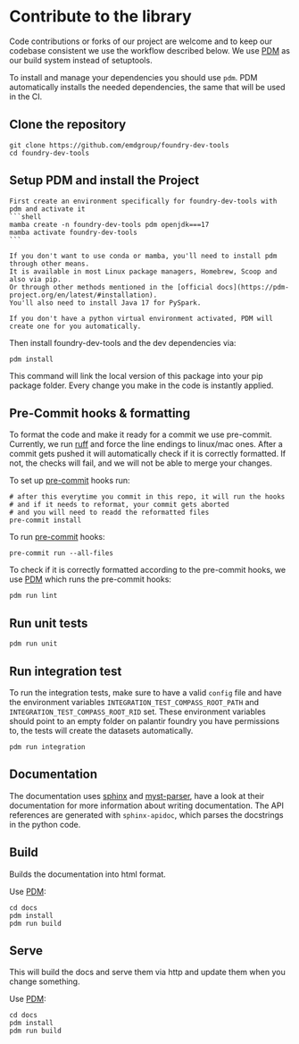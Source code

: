 # Contribute to the library

Code contributions or forks of our project are welcome
and to keep our codebase consistent we use the workflow described below.
We use [PDM] as our build system instead of setuptools.

To install and manage your dependencies you should use `pdm`.
PDM automatically installs the needed dependencies, the same that will be used in the CI.

## Clone the repository

```shell
git clone https://github.com/emdgroup/foundry-dev-tools
cd foundry-dev-tools
```

## Setup PDM and install the Project

````{tab} Conda/Mamba
First create an environment specifically for foundry-dev-tools with pdm and activate it
```shell
mamba create -n foundry-dev-tools pdm openjdk===17
mamba activate foundry-dev-tools
```
````
````{tab} Without Conda/Mamba
If you don't want to use conda or mamba, you'll need to install pdm through other means.
It is available in most Linux package managers, Homebrew, Scoop and also via pip.
Or through other methods mentioned in the [official docs](https://pdm-project.org/en/latest/#installation).
You'll also need to install Java 17 for PySpark.

If you don't have a python virtual environment activated, PDM will create one for you automatically.
````

Then install foundry-dev-tools and the dev dependencies via:
```shell
pdm install
```


This command will link the local version of this package into your pip package folder.
Every change you make in the code is instantly applied.

## Pre-Commit hooks & formatting

To format the code and make it ready for a commit we use pre-commit.
Currently, we run [ruff] and force the line endings to linux/mac ones.
After a commit gets pushed it will automatically check if it is correctly formatted.
If not, the checks will fail, and we will not be able to merge your changes.

To set up [pre-commit] hooks run:

```shell
# after this everytime you commit in this repo, it will run the hooks
# and if it needs to reformat, your commit gets aborted
# and you will need to readd the reformatted files
pre-commit install
```

To run [pre-commit] hooks:

```shell
pre-commit run --all-files
```

To check if it is correctly formatted according
to the pre-commit hooks, we use [PDM]
which runs the pre-commit hooks:

```shell
pdm run lint
```


## Run unit tests

```shell
pdm run unit
```

## Run integration test

To run the integration tests, make sure to have a valid `config` file and have the environment variables `INTEGRATION_TEST_COMPASS_ROOT_PATH` and `INTEGRATION_TEST_COMPASS_ROOT_RID` set.
These environment variables should point to an empty folder on palantir foundry you have permissions to,
the tests will create the datasets automatically.

```shell
pdm run integration
```


## Documentation

The documentation uses [sphinx] and [myst-parser],
have a look at their documentation for more information about writing documentation.
The API references are generated with `sphinx-apidoc`, which parses the docstrings in the python code.

## Build

Builds the documentation into html format.

Use [PDM]:
```shell
cd docs
pdm install
pdm run build
```

## Serve

This will build the docs and serve them via http and update them when you change something.

Use [PDM]:
```shell
cd docs
pdm install
pdm run build
```


[PDM]: https://pdm-project.org/
[pre-commit]: https://pre-commit.com/
[black]: https://github.com/psf/black
[ruff]: https://github.com/astral-sh/ruff
[sphinx]: https://www.sphinx-doc.org
[myst-parser]: https://myst-parser.readthedocs.io
